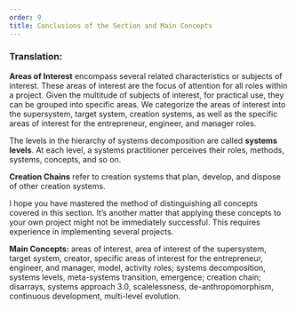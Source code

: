 ```yaml
---
order: 9
title: Conclusions of the Section and Main Concepts
---
```


### Translation:

**Areas of Interest** encompass several related characteristics or subjects of interest. These areas of interest are the focus of attention for all roles within a project. Given the multitude of subjects of interest, for practical use, they can be grouped into specific areas. We categorize the areas of interest into the supersystem, target system, creation systems, as well as the specific areas of interest for the entrepreneur, engineer, and manager roles.

The levels in the hierarchy of systems decomposition are called **systems levels**. At each level, a systems practitioner perceives their roles, methods, systems, concepts, and so on.

**Creation Chains** refer to creation systems that plan, develop, and dispose of other creation systems.

I hope you have mastered the method of distinguishing all concepts covered in this section. It’s another matter that applying these concepts to your own project might not be immediately successful. This requires experience in implementing several projects.

**Main Concepts:** areas of interest, area of interest of the supersystem, target system, creator, specific areas of interest for the entrepreneur, engineer, and manager, model, activity roles; systems decomposition, systems levels, meta-systems transition, emergence; creation chain; disarrays, systems approach 3.0, scalelessness, de-anthropomorphism, continuous development, multi-level evolution.